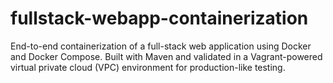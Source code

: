# fullstack-webapp-containerization
End-to-end containerization of a full-stack web application using Docker and Docker Compose. Built with Maven and validated in a Vagrant-powered virtual private cloud (VPC) environment for production-like testing.
